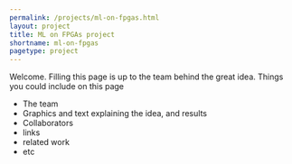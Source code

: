 ```yaml
---
permalink: /projects/ml-on-fpgas.html
layout: project
title: ML on FPGAs project
shortname: ml-on-fpgas
pagetype: project
---
```


Welcome. Filling this page is up to the team behind the great idea. Things you could include on this page
  * The team
  * Graphics and text explaining the idea, and results
  * Collaborators
  * links
  * related work 
  * etc
